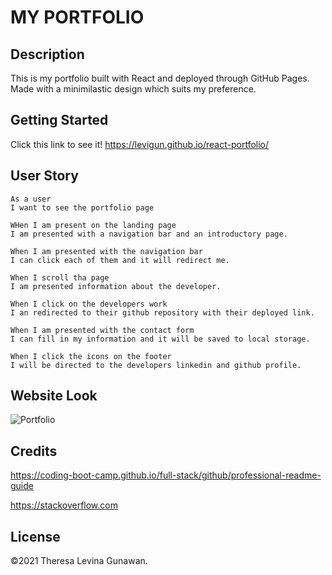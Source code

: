 # MY PORTFOLIO

## Description

This is my portfolio built with React and deployed through GitHub Pages. Made with a minimilastic design which suits my preference.

## Getting Started

Click this link to see it!
https://levigun.github.io/react-portfolio/

## User Story
```
As a user
I want to see the portfolio page

WHen I am present on the landing page
I am presented with a navigation bar and an introductory page.

When I am presented with the navigation bar
I can click each of them and it will redirect me.

When I scroll tha page
I am presented information about the developer.

When I click on the developers work
I an redirected to their github repository with their deployed link.

When I am presented with the contact form
I can fill in my information and it will be saved to local storage.

When I click the icons on the footer
I will be directed to the developers linkedin and github profile.
```

## Website Look

![Portfolio](./assets/images/PORTFOLIO.gif)

## Credits
https://coding-boot-camp.github.io/full-stack/github/professional-readme-guide

https://stackoverflow.com

## License

©2021 Theresa Levina Gunawan.

